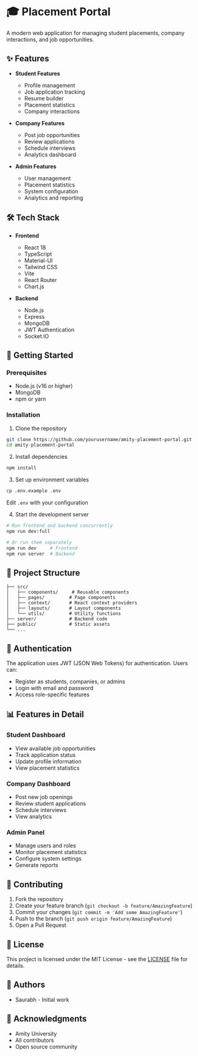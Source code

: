 # 🎓 Placement Portal

A modern web application for managing student placements, company interactions, and job opportunities.

## ✨ Features

- **Student Features**
  - Profile management
  - Job application tracking
  - Resume builder
  - Placement statistics
  - Company interactions

- **Company Features**
  - Post job opportunities
  - Review applications
  - Schedule interviews
  - Analytics dashboard

- **Admin Features**
  - User management
  - Placement statistics
  - System configuration
  - Analytics and reporting

## 🛠️ Tech Stack

- **Frontend**
  - React 18
  - TypeScript
  - Material-UI
  - Tailwind CSS
  - Vite
  - React Router
  - Chart.js

- **Backend**
  - Node.js
  - Express
  - MongoDB
  - JWT Authentication
  - Socket.IO

## 🚀 Getting Started

### Prerequisites

- Node.js (v16 or higher)
- MongoDB
- npm or yarn

### Installation

1. Clone the repository
```bash
git clone https://github.com/yourusername/amity-placement-portal.git
cd amity-placement-portal
```

2. Install dependencies
```bash
npm install
```

3. Set up environment variables
```bash
cp .env.example .env
```
Edit `.env` with your configuration

4. Start the development server
```bash
# Run frontend and backend concurrently
npm run dev:full

# Or run them separately
npm run dev     # Frontend
npm run server  # Backend
```

## 📁 Project Structure

```
├── src/
│   ├── components/     # Reusable components
│   ├── pages/         # Page components
│   ├── context/       # React context providers
│   ├── layouts/       # Layout components
│   └── utils/         # Utility functions
├── server/            # Backend code
├── public/            # Static assets
└── ...
```

## 🔐 Authentication

The application uses JWT (JSON Web Tokens) for authentication. Users can:
- Register as students, companies, or admins
- Login with email and password
- Access role-specific features

## 📊 Features in Detail

### Student Dashboard
- View available job opportunities
- Track application status
- Update profile information
- View placement statistics

### Company Dashboard
- Post new job openings
- Review student applications
- Schedule interviews
- View analytics

### Admin Panel
- Manage users and roles
- Monitor placement statistics
- Configure system settings
- Generate reports

## 🤝 Contributing

1. Fork the repository
2. Create your feature branch (`git checkout -b feature/AmazingFeature`)
3. Commit your changes (`git commit -m 'Add some AmazingFeature'`)
4. Push to the branch (`git push origin feature/AmazingFeature`)
5. Open a Pull Request

## 📝 License

This project is licensed under the MIT License - see the [LICENSE](LICENSE) file for details.

## 👥 Authors

- Saurabh  - Initial work

## 🙏 Acknowledgments

- Amity University
- All contributors
- Open source community 
